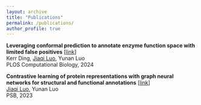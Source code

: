 ```yaml
---
layout: archive
title: "Publications"
permalink: /publications/
author_profile: true
---
```


<!-- {% if author.googlescholar %}
  You can also find my articles on <u><a href="{{author.googlescholar}}">my Google Scholar profile</a>.</u>
{% endif %}

{% include base_path %}

{% for post in site.publications reversed %}
  {% include archive-single.html %}
{% endfor %} -->
**Leveraging conformal prediction to annotate enzyme function space with limited false positives**
  [[link](https://doi.org/10.1371/journal.pcbi.1012135)]  
Kerr Ding, <u>Jiaqi Luo</u>, Yunan Luo  
PLOS Computational Biology, 2024

**Contrastive learning of protein representations with graph neural networks for structural and functional annotations**
 [[link](https://doi.org/10.1142/9789811270611_0011)]  
<u>Jiaqi Luo</u>, Yunan Luo  
PSB, 2023